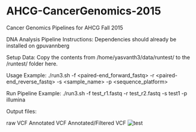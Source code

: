 # AHCG-CancerGenomics-2015
Cancer Genomics Pipelines for AHCG Fall 2015

DNA Analysis Pipeline Instructions:
Dependencies should already be installed on gpuvannberg

Setup Data: 
Copy the contents from /home/yasvanth3/data/runtest/ to the /runtest/ folder here.

Usage Example:
./run3.sh -f <paired-end_forward_fastq> -r <paired-end_reverse_fastq> -s <sample_name> -p <sequence_platform>

Run Pipeline Example: 
./run3.sh -f test_r1.fastq -r test_r2.fastq -s test1 -p illumina

Output files:

raw VCF
Annotated VCF
Annotated/Filtered VCF
![test](http://www.prism.gatech.edu/~yasvanth3/ahcg_banner.png)

